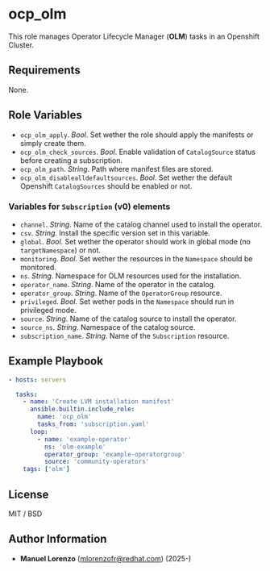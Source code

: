 # ocp_olm
This role manages Operator Lifecycle Manager (**OLM**) tasks in an Openshift Cluster.

## Requirements
None.

## Role Variables
* `ocp_olm_apply`. _Bool_. Set wether the role should apply the manifests or simply create them.
* `ocp_olm_check_sources`. _Bool_. Enable validation of `CatalogSource` status before creating a subscription.
* `ocp_olm_path`. _String_. Path where manifest files are stored.
* `ocp_olm_disablealldefaultsources`. _Bool_. Set wether the default Openshift `CatalogSources` should be enabled or not.

### Variables for `Subscription` (v0) elements
* `channel`. _String_. Name of the catalog channel used to install the operator.
* `csv`. _String_. Install the specific version set in this variable.
* `global`. _Bool_. Set wether the operator should work in global mode (no `targetNamespace`) or not.
* `monitoring`. _Bool_. Set wether the resources in the `Namespace` should be monitored.
* `ns`. _String_. Namespace for OLM resources used for the installation.
* `operator_name`. _String_. Name of the operator in the catalog.
* `operator_group`. _String_. Name of the `OperatorGroup` resource.
* `privileged`. _Bool_. Set wether pods in the `Namespace` should run in privileged mode.
* `source`. _String_. Name of the catalog source to install the operator.
* `source_ns`. _String_. Namespace of the catalog source.
* `subscription_name`. _String_. Name of the `Subscription` resource.

## Example Playbook
```yaml
- hosts: servers

  tasks:
    - name: 'Create LVM installation manifest'
      ansible.builtin.include_role:
        name: 'ocp_olm'
        tasks_from: 'subscription.yaml'
      loop:
        - name: 'example-operator'
          ns: 'olm-example'
          operator_group: 'example-operatorgroup'
          source: 'community-operators'
    tags: ['olm']

```

## License
MIT / BSD

## Author Information
 - **Manuel Lorenzo** (mlorenzofr@redhat.com) (2025-)
